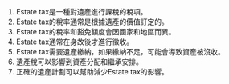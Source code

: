 

1. Estate tax是一種對遺產進行課稅的稅項。
2. Estate tax的稅率通常是根據遺產的價值訂定的。
3. Estate tax的稅率和豁免額度會因國家和地區而異。
4. Estate tax通常在身故後才進行徵收。
5. Estate tax需要遺產繳納，如果繳納不足，可能會導致資產被沒收。
6. 遺產稅可以影響到資產分配和繼承安排。
7. 正確的遺產計劃可以幫助減少Estate tax的影響。